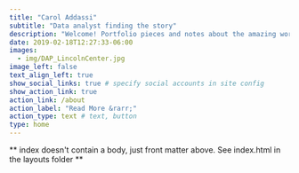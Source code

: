 ```yaml
---
title: "Carol Addassi"
subtitle: "Data analyst finding the story"
description: "Welcome! Portfolio pieces and notes about the amazing world of data exploration are inside. While my background is in photography, both as an editor and photographer, I've found data analysis skills serve to enhance my performance not only in that field but in life in general."
date: 2019-02-18T12:27:33-06:00
images:
  - img/DAP_LincolnCenter.jpg
image_left: false
text_align_left: true
show_social_links: true # specify social accounts in site config
show_action_link: true
action_link: /about
action_label: "Read More &rarr;"
action_type: text # text, button
type: home
---
```


** index doesn't contain a body, just front matter above.
See index.html in the layouts folder **
